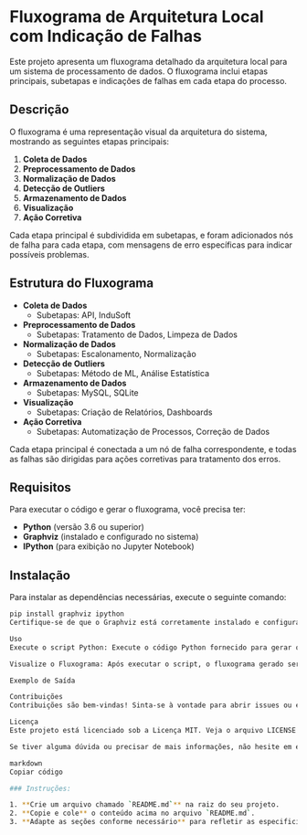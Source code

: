 
# Fluxograma de Arquitetura Local com Indicação de Falhas

Este projeto apresenta um fluxograma detalhado da arquitetura local para um sistema de processamento de dados. O fluxograma inclui etapas principais, subetapas e indicações de falhas em cada etapa do processo.

## Descrição

O fluxograma é uma representação visual da arquitetura do sistema, mostrando as seguintes etapas principais:

1. **Coleta de Dados**
2. **Preprocessamento de Dados**
3. **Normalização de Dados**
4. **Detecção de Outliers**
5. **Armazenamento de Dados**
6. **Visualização**
7. **Ação Corretiva**

Cada etapa principal é subdividida em subetapas, e foram adicionados nós de falha para cada etapa, com mensagens de erro específicas para indicar possíveis problemas.

## Estrutura do Fluxograma

- **Coleta de Dados**
  - Subetapas: API, InduSoft
- **Preprocessamento de Dados**
  - Subetapas: Tratamento de Dados, Limpeza de Dados
- **Normalização de Dados**
  - Subetapas: Escalonamento, Normalização
- **Detecção de Outliers**
  - Subetapas: Método de ML, Análise Estatística
- **Armazenamento de Dados**
  - Subetapas: MySQL, SQLite
- **Visualização**
  - Subetapas: Criação de Relatórios, Dashboards
- **Ação Corretiva**
  - Subetapas: Automatização de Processos, Correção de Dados

Cada etapa principal é conectada a um nó de falha correspondente, e todas as falhas são dirigidas para ações corretivas para tratamento dos erros.

## Requisitos

Para executar o código e gerar o fluxograma, você precisa ter:

- **Python** (versão 3.6 ou superior)
- **Graphviz** (instalado e configurado no sistema)
- **IPython** (para exibição no Jupyter Notebook)

## Instalação

Para instalar as dependências necessárias, execute o seguinte comando:

```bash
pip install graphviz ipython
Certifique-se de que o Graphviz está corretamente instalado e configurado no seu sistema. Instruções para instalação do Graphviz podem ser encontradas aqui.

Uso
Execute o script Python: Execute o código Python fornecido para gerar o fluxograma.

Visualize o Fluxograma: Após executar o script, o fluxograma gerado será salvo como um arquivo PNG na pasta do projeto. O fluxograma também será exibido diretamente no Jupyter Notebook.

Exemplo de Saída

Contribuições
Contribuições são bem-vindas! Sinta-se à vontade para abrir issues ou enviar pull requests com melhorias.

Licença
Este projeto está licenciado sob a Licença MIT. Veja o arquivo LICENSE para mais detalhes.

Se tiver alguma dúvida ou precisar de mais informações, não hesite em entrar em contato.

markdown
Copiar código

### Instruções:

1. **Crie um arquivo chamado `README.md`** na raiz do seu projeto.
2. **Copie e cole** o conteúdo acima no arquivo `README.md`.
3. **Adapte as seções conforme necessário** para refletir as especificidades do seu projeto.

